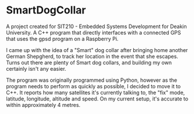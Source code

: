 # SmartDogCollar
A project created for SIT210 - Embedded Systems Development for Deakin University. A C++ program that directly interfaces with a connected GPS that uses the gpsd program on a Raspberry Pi.

I came up with the idea of a "Smart" dog collar after bringing home another German Shepgherd, to track her location in the event that she escapes. Turns out there are plenty of Smart dog collars, and building my own certainly isn't any easier.

The program was originally programmed using Python, however as the program needs to perform as quickly as possible, I decided to move it to C++. It reports how many satellites it's currently talking to, the "fix" mode, latitude, longitude, altitude and speed. On my current setup, it's accurate to within approximately 4 metres.
